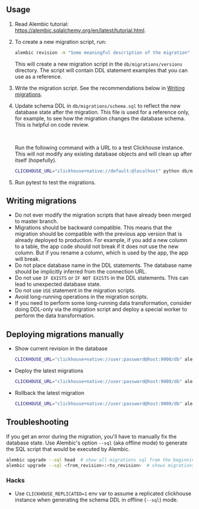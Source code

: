 ## Usage

1. Read Alembic tutorial: https://alembic.sqlalchemy.org/en/latest/tutorial.html.
2. To create a new migration script, run:

    ```bash
    alembic revision -m "Some meaningful description of the migration"
    ```

   This will create a new migration script in the `db/migrations/versions` directory.
   The script will contain DDL statement examples that you can use as a reference.
3. Write the migration script. See the recommendations below
   in [Writing migrations](#writing-migrations).
4. Update schema DDL in `db/migrations/schema.sql` to reflect the new database state after
   the migration. This file is used for a reference only, for example, to see how the migration
   changes the database schema. This is helpful on code review.

   <br>

   Run the following command with a URL to a test Clickhouse instance. This will not modify any
   existing database objects and will clean up after itself (hopefully).

   ```bash
   CLICKHOUSE_URL="clickhouse+native://default:@localhost" python db/migrations/dump_schema.py
   ```
5. Run pytest to test the migrations.

## Writing migrations

* Do not ever modify the migration scripts that have already been merged to master branch.
* Migrations should be backward compatible. This means that the migration should be compatible
  with the previous app version that is already deployed to production. For example, if you add a
  new column to a table, the app code should not break if it does not use the new column. But if
  you rename a column, which is used by the app, the app will break.
* Do not place database name in the DDL statements. The database name should be implicitly
  inferred from the connection URL.
* Do not use `IF EXISTS` or `IF NOT EXISTS` in the DDL statements. This can lead to unexpected
  database state.
* Do not use `USE` statement in the migration scripts.
* Avoid long-running operations in the migration scripts.
* If you need to perform some long-running data transformation, consider doing DDL-only via
  the migration script and deploy a special worker to perform the data transformation.

## Deploying migrations manually

* Show current revision in the database

    ```bash
    CLICKHOUSE_URL="clickhouse+native://user:password@host:9000/db" alembic current
    ```
* Deploy the latest migrations

    ```bash
    CLICKHOUSE_URL="clickhouse+native://user:password@host:9000/db" alembic upgrade head
    ````

* Rollback the latest migration

    ```bash
    CLICKHOUSE_URL="clickhouse+native://user:password@host:9000/db" alembic downgrade -1
    ```

## Troubleshooting

If you get an error during the migration, you'll have to manually fix the database state.
Use Alembic's option `--sql` (aka offline mode) to generate the SQL script that would be executed
by Alembic.

```bash
alembic upgrade --sql head  # show all migrations sql from the beginning
alembic upgrade --sql <from_revision>:<to_revision>  # shows migrations sql in the given revision range
```

### Hacks

* Use `CLICKHOUSE_REPLICATED=1` env var to assume a replicated clickhouse instance when
  generating the schema DDL in offline (`--sql`) mode. 
